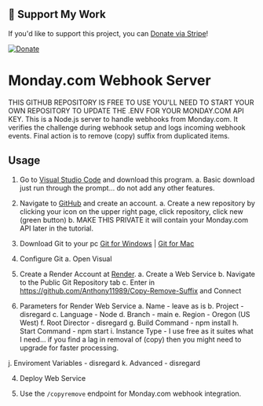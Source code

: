 ## 🎉 Support My Work

If you'd like to support this project, you can [Donate via Stripe](https://donate.stripe.com/8wMaGZasG52o2gobII)!

[![Donate](https://img.shields.io/badge/Donate-Stripe-blue.svg)](https://donate.stripe.com/8wMaGZasG52o2gobII)



# Monday.com Webhook Server

THIS GITHUB REPOSITORY IS FREE TO USE YOU'LL NEED TO START YOUR OWN REPOSITORY TO UPDATE THE .ENV FOR YOUR MONDAY.COM API KEY.
This is a Node.js server to handle webhooks from Monday.com.
It verifies the challenge during webhook setup and logs incoming webhook events.                                     Final action is to remove (copy) suffix from duplicated items.

## Usage

1. Go to [Visual Studio Code](https://code.visualstudio.com/) and download this program.
a. Basic download just run through the prompt... do not add any other features.

2. Navigate to [GitHub](https://github.com/) and create an account.
a. Create a new repository by clicking your icon on the upper right page, click repository, click new (green button)
b. MAKE THIS PRIVATE it will contain your Monday.com API later in the tutorial.
    
3. Download Git to your pc [Git for Windows](https://git-scm.com/downloads/win) | [Git for Mac](https://git-scm.com/downloads/mac)

4. Configure Git
a. Open Visual 

2. Create a Render Account at [Render](https://render.com/).
a. Create a Web Service
b. Navigate to the Public Git Repository tab
c. Enter in https://github.com/Anthony11989/Copy-Remove-Suffix and Connect

3. Parameters for Render Web Service
a. Name - leave as is
b. Project - disregard
c. Language - Node
d. Branch - main
e. Region - Oregon (US West)
f. Root Director - disregard
g. Build Command - npm install
h. Start Command - npm start
i. Instance Type - I use free as it suites what I need... if you find a lag in removal of (copy) then you might need to upgrade for faster processing.

j. Enviroment Variables - disregard
k. Advanced - disregard

4. Deploy Web Service

4. Use the `/copyremove` endpoint for Monday.com webhook integration.
